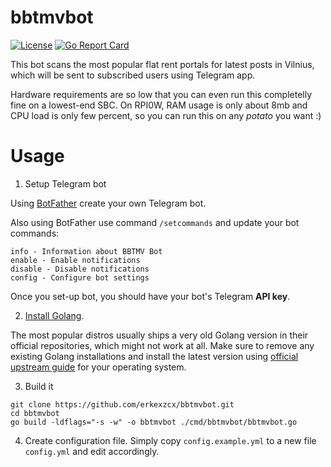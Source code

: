# bbtmvbot

[![License](https://img.shields.io/github/license/erkexzcx/bbtmvbot)](LICENSE)
[![Go Report Card](https://goreportcard.com/badge/github.com/erkexzcx/bbtmvbot)](https://goreportcard.com/report/github.com/erkexzcx/bbtmvbot)

This bot scans the most popular flat rent portals for latest posts in Vilnius, which will be sent to subscribed users using Telegram app.

Hardware requirements are so low that you can even run this completelly fine on a lowest-end SBC. On RPI0W, RAM usage is only about 8mb and CPU load is only few percent, so you can run this on any _potato_ you want :)

# Usage

1. Setup Telegram bot

Using [BotFather](https://t.me/BotFather) create your own Telegram bot.

Also using BotFather use command `/setcommands` and update your bot commands:
```
info - Information about BBTMV Bot
enable - Enable notifications
disable - Disable notifications
config - Configure bot settings
```
Once you set-up bot, you should have your bot's Telegram **API key**.

2. [Install Golang](https://golang.org/doc/install).

The most popular distros usually ships a very old Golang version in their official repositories, which might not work at all. Make sure to remove any existing Golang installations and install the latest version using [official upstream guide](https://golang.org/doc/install) for your operating system.


3. Build it
```
git clone https://github.com/erkexzcx/bbtmvbot.git
cd bbtmvbot
go build -ldflags="-s -w" -o bbtmvbot ./cmd/bbtmvbot/bbtmvbot.go
```

4. Create configuration file. Simply copy `config.example.yml` to a new file `config.yml` and edit accordingly.
